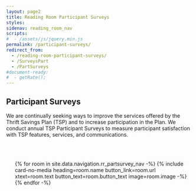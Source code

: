 ```yaml
---
layout: page2
title: Reading Room Participant Surveys
styles:
sidenav: reading_room_nav
scripts:
#  - /assets/js/jquery.min.js
permalink: /participant-surveys/
redirect_from:
  - /reading-room-participant-surveys/
  - /SurveysPart
  - /PartSurveys
#document-ready:
#  - getRate();
---
```


## Participant Surveys

We are continually seeking ways to improve the services offered by the Thrift Savings Plan (TSP) and to increase participation in the Plan. We conduct annual TSP Participant Surveys to measure participant satisfaction with TSP features, services, and communications.

<br><br>

<!-- cards starts here -->
<ul class="usa-card-group">
{% for room in site.data.navigation.rr_partsurvey_nav -%}
{% include card-no-media heading=room.name button_link=room.url
      xtext=room.text button_text=room.button_text image=room.image -%}
{% endfor -%}
</ul>
<!-- end of cards -->

<!-- CONTENT END -->
